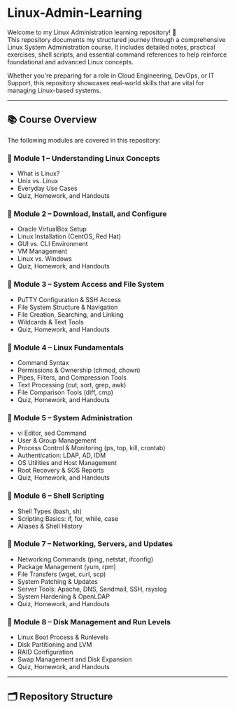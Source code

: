 # Linux-Admin-Learning

Welcome to my Linux Administration learning repository! 🐧  
This repository documents my structured journey through a comprehensive Linux System Administration course. It includes detailed notes, practical exercises, shell scripts, and essential command references to help reinforce foundational and advanced Linux concepts.

Whether you're preparing for a role in Cloud Engineering, DevOps, or IT Support, this repository showcases real-world skills that are vital for managing Linux-based systems.

---

## 📚 Course Overview

The following modules are covered in this repository:

### 🔹 Module 1 – Understanding Linux Concepts
- What is Linux?
- Unix vs. Linux
- Everyday Use Cases
- Quiz, Homework, and Handouts

### 🔹 Module 2 – Download, Install, and Configure
- Oracle VirtualBox Setup
- Linux Installation (CentOS, Red Hat)
- GUI vs. CLI Environment
- VM Management
- Linux vs. Windows
- Quiz, Homework, and Handouts

### 🔹 Module 3 – System Access and File System
- PuTTY Configuration & SSH Access
- File System Structure & Navigation
- File Creation, Searching, and Linking
- Wildcards & Text Tools
- Quiz, Homework, and Handouts

### 🔹 Module 4 – Linux Fundamentals
- Command Syntax
- Permissions & Ownership (chmod, chown)
- Pipes, Filters, and Compression Tools
- Text Processing (cut, sort, grep, awk)
- File Comparison Tools (diff, cmp)
- Quiz, Homework, and Handouts

### 🔹 Module 5 – System Administration
- vi Editor, sed Command
- User & Group Management
- Process Control & Monitoring (ps, top, kill, crontab)
- Authentication: LDAP, AD, IDM
- OS Utilities and Host Management
- Root Recovery & SOS Reports
- Quiz, Homework, and Handouts

### 🔹 Module 6 – Shell Scripting
- Shell Types (bash, sh)
- Scripting Basics: if, for, while, case
- Aliases & Shell History

### 🔹 Module 7 – Networking, Servers, and Updates
- Networking Commands (ping, netstat, ifconfig)
- Package Management (yum, rpm)
- File Transfers (wget, curl, scp)
- System Patching & Updates
- Server Tools: Apache, DNS, Sendmail, SSH, rsyslog
- System Hardening & OpenLDAP
- Quiz, Homework, and Handouts

### 🔹 Module 8 – Disk Management and Run Levels
- Linux Boot Process & Runlevels
- Disk Partitioning and LVM
- RAID Configuration
- Swap Management and Disk Expansion
- Quiz, Homework, and Handouts

---

## 🗂️ Repository Structure


